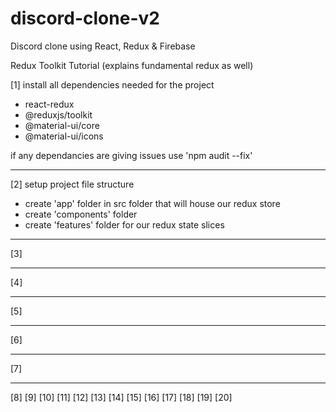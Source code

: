# discord-clone-v2

Discord clone using React, Redux &amp; Firebase

Redux Toolkit Tutorial (explains fundamental redux as well)

<!-- https://www.youtube.com/watch?v=iBUJVy8phqw -->

<!-- Build our discord clone -->

[1] install all dependencies needed for the project

- react-redux
- @reduxjs/toolkit
- @material-ui/core
- @material-ui/icons

if any dependancies are giving issues use 'npm audit --fix'

---

[2] setup project file structure

- create 'app' folder in src folder that will house our redux store
- create 'components' folder
- create 'features' folder for our redux state slices

---

[3]

---

[4]

---

[5]

---

[6]

---

[7]

---

[8]
[9]
[10]
[11]
[12]
[13]
[14]
[15]
[16]
[17]
[18]
[19]
[20]
